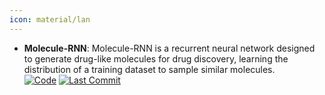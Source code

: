 ```yaml
---
icon: material/lan
---
```





- **Molecule-RNN**: Molecule-RNN is a recurrent neural network designed to generate drug-like molecules for drug discovery, learning the distribution of a training dataset to sample similar molecules.  
    [![Code](https://img.shields.io/github/stars/shiwentao00/Molecule-RNN?style=for-the-badge&logo=github)](https://github.com/shiwentao00/Molecule-RNN) 
    [![Last Commit](https://img.shields.io/github/last-commit/shiwentao00/Molecule-RNN?style=for-the-badge&logo=github)](https://github.com/shiwentao00/Molecule-RNN) 



